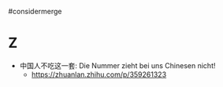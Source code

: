 #considermerge

# Z
- 中国人不吃这一套: Die Nummer zieht bei uns Chinesen nicht!
  - https://zhuanlan.zhihu.com/p/359261323